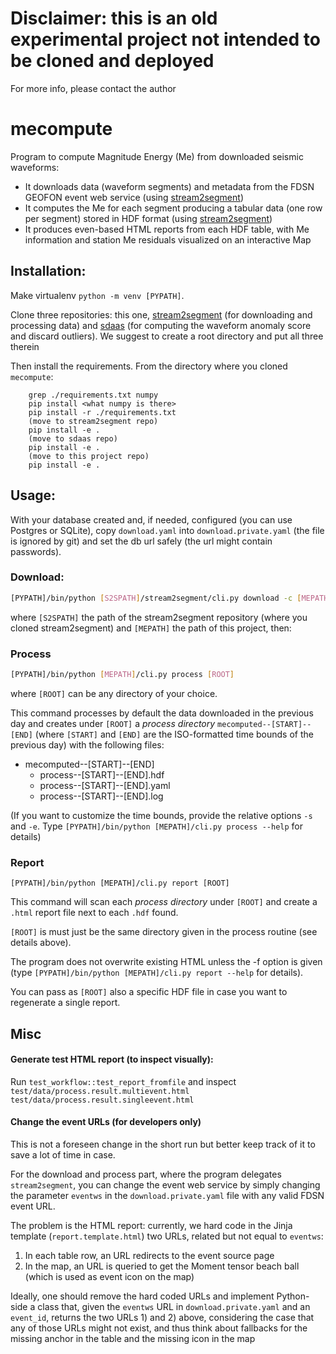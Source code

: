 # Disclaimer: this is an old experimental project not intended to be cloned and deployed
For more info, please contact the author


# mecompute

Program to compute Magnitude Energy (Me) from downloaded seismic waveforms:

- It downloads data (waveform segments) and metadata from the FDSN GEOFON event 
  web service (using [stream2segment](https://github.com/rizac/stream2segment))
- It computes the Me for each segment producing a tabular data (one row per segment)
  stored in HDF format (using [stream2segment](https://github.com/rizac/stream2segment))
- It produces even-based HTML reports from each HDF table, with Me information 
  and station Me residuals visualized on an interactive Map



## Installation:
Make virtualenv `python -m venv [PYPATH]`. 

Clone three repositories:
this one, [stream2segment](https://github.com/rizac/stream2segment)
(for downloading and processing data) and [sdaas](https://github.com/rizac/sdaas) (for computing the waveform anomaly score and
discard outliers).
We suggest to create a root directory and put all three therein

Then install the requirements. From the directory where you cloned `mecompute`:

```
    grep ./requirements.txt numpy
    pip install <what numpy is there>
    pip install -r ./requirements.txt
    (move to stream2segment repo)
    pip install -e .
    (move to sdaas repo)
    pip install -e .
    (move to this project repo)
    pip install -e .
```

## Usage:

With your database created and, if needed, configured (you can use Postgres or SQLite),
copy `download.yaml` into `download.private.yaml`
(the file is ignored by git) and set the db url safely (the url might contain passwords). 

### Download:


```bash
[PYPATH]/bin/python [S2SPATH]/stream2segment/cli.py download -c [MEPATH]/s2s_config/download.private.yaml
```

where `[S2SPATH]` the path of the stream2segment repository (where you cloned stream2segment)
and `[MEPATH]` the path of this project, then:

### Process

```bash
[PYPATH]/bin/python [MEPATH]/cli.py process [ROOT]
```

where `[ROOT]` can be any directory of your choice.

This command processes by default the data downloaded in the previous
day and creates under `[ROOT]` 
a *process directory* `mecomputed--[START]--[END]` (where `[START]` 
and `[END]` are the ISO-formatted time bounds of the previous day) with the 
following files:


* mecomputed--[START]--[END]
  * process--[START]--[END].hdf
  * process--[START]--[END].yaml
  * process--[START]--[END].log

(If you want to customize the time bounds, provide the relative options
`-s` and `-e`. Type
`[PYPATH]/bin/python [MEPATH]/cli.py process --help` for details)


### Report

```
[PYPATH]/bin/python [MEPATH]/cli.py report [ROOT]
```

This command will 
scan each *process directory* under `[ROOT]` and create a `.html` report file next to
each `.hdf` found.

`[ROOT]` is must just be the same directory
given in the process routine (see details above). 

The program does not overwrite existing HTML unless the -f option
is given (type 
`[PYPATH]/bin/python [MEPATH]/cli.py report --help` for details).

You can pass as `[ROOT]` also a specific HDF file in case you want to regenerate
a single report.

## Misc


#### Generate test HTML report (to inspect visually):

Run `test_workflow::test_report_fromfile` and inspect
`test/data/process.result.multievent.html`  `test/data/process.result.singleevent.html`


#### Change the event URLs (for developers only)
This is not a foreseen change in the short run but better keep track of it to save a lot
of time in case.

For the download and process part, where the program delegates `stream2segment`,
you can change the event web service by simply changing the parameter `eventws` in the
`download.private.yaml` file with any valid FDSN event URL.

The problem is the HTML report: currently, we hard code in the Jinja template (`report.template.html`)
two URLs, related but not equal to `eventws`:
  1) In each table row, an URL redirects to the event source page
  2) In the map, an URL is queried to get the Moment tensor beach ball (which
       is used as event icon on the map)

Ideally, one should remove the hard coded URLs and implement Python-side a class
that, given the `eventws` URL in `download.private.yaml` and an `event_id`,
returns the two URLs 1) and 2) above, considering the case that any of those URLs
might not exist, and thus think about fallbacks for the missing anchor in the table
and the missing icon in the map

